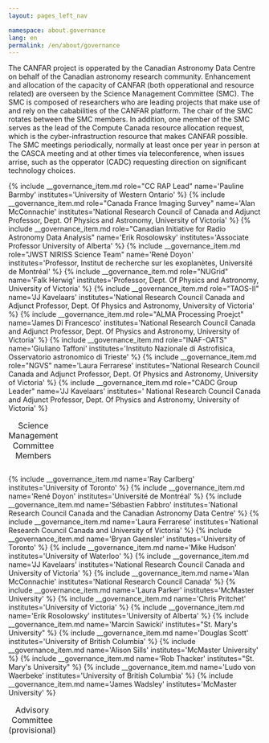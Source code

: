 ```yaml
---
layout: pages_left_nav

namespace: about.governance
lang: en
permalink: /en/about/governance
---
```


<!--  For a three column layout, add the role attribute. -->

<div class="table-responsive">
<p>The CANFAR project is opperated by the Canadian Astronomy Data Centre on behalf of the Canadian astronomy research community. Enhancement and allocation of the capacity of CANFAR (both opperational and resource related) are overseen by the Science Management Committee (SMC).  The SMC is composed of researchers who are leading projects that make use of and rely on the cababilities of the CANFAR platform. The chair of the SMC rotates between the SMC members.  In addition, one member of the SMC serves as the lead of the Compute Canada resource allocation request, which is the cyber-infrastruction resource that makes CANFAR possible.  The SMC meetings periodically, normally at least once per year in person at the CASCA meeting and at other times via teleconference, when  issues arrise, such as the opperator (CADC) requesting direction on significant technology choices.</p>

<table class="table table-condensed">
<caption class="h3">Science Management Committee Members</caption>
<tbody>
{% include __governance_item.md role="CC RAP Lead" name='Pauline Barmby' institutes='University of Western Ontario' %}
{% include __governance_item.md role="Canada France Imaging Survey" name='Alan McConnachie' institutes='National Research Council of Canada and Adjunct Professor, Dept. Of Physics and Astronomy, University of Victoria' %}
{% include __governance_item.md role="Canadian Initiative for Radio Astronomy Data Analysis" name='Erik Rosolowsky' institutes='Associate Professor University of Alberta' %}
{% include __governance_item.md role="JWST NIRISS Science Team" name='René Doyon' institutes='Professor, Institut de recherche sur les exoplanètes, Université de Montréal' %}
{% include __governance_item.md role="NUGrid" name='Falk Herwig' institutes='Professor, Dept. Of Physics and Astronomy, University of Victoria' %}
{% include __governance_item.md role="TAOS-II" name='JJ Kavelaars' institutes='National Research Council Canada and Adjunct Professor, Dept. Of Physics and Astronomy, University of Victoria' %}
{% include __governance_item.md role="ALMA Processing Proejct" name='James Di Francesco' institutes='National Research Council Canada and Adjunct Professor, Dept. Of Physics and Astronomy, University of Victoria' %}
{% include __governance_item.md role="INAF-OATS" name='Giuliano Taffoni' institutes='Instituto Nazionale di Astrofisica, Osservatorio astronomico di Trieste' %}
{% include __governance_item.md role="NGVS" name='Laura Ferrarese' institutes='National Research Council Canada and Adjunct Professor, Dept. Of Physics and Astronomy, University of Victoria' %}  
{% include __governance_item.md role="CADC Group Leader" name='JJ Kavelaars' institutes=' National Research Council Canada and Adjunct Professor, Dept. Of Physics and Astronomy, University of Victoria' %}
</tbody>
</table>
</div>



<div class="table-responsive">

<table class="table table-condensed">
<caption class="h3">Advisory Committee (provisional)</caption>
<tbody>
{% include __governance_item.md name='Ray Carlberg' institutes='University of Toronto' %}
{% include __governance_item.md name='René Doyon' institutes='Université de Montréal' %}
{% include __governance_item.md name='Sébastien Fabbro' institutes='National Research Council Canada and the Canadian Astronomy Data Centre' %}
{% include __governance_item.md name='Laura Ferrarese' institutes='National Research Council Canada and University of Victoria' %}
{% include __governance_item.md name='Bryan Gaensler' institutes='University of Toronto' %}
{% include __governance_item.md name='Mike Hudson' institutes='University of Waterloo' %}
{% include __governance_item.md name='JJ Kavelaars' institutes='National Research Council Canada and University of Victoria' %}
{% include __governance_item.md name='Alan McConnachie' institutes='National Research Council Canada' %}
{% include __governance_item.md name='Laura Parker' institutes='McMaster University' %}
{% include __governance_item.md name='Chris Pritchet' institutes='University of Victoria' %}
{% include __governance_item.md name='Erik Rosolowsky' institutes='University of Alberta' %}
{% include __governance_item.md name='Marcin Sawicki' institutes="St. Mary's University" %}
{% include __governance_item.md name='Douglas Scott' institutes='University of British Columbia' %}
{% include __governance_item.md name='Alison Sills' institutes='McMaster University' %}
{% include __governance_item.md name='Rob Thacker' institutes="St. Mary's University" %}
{% include __governance_item.md name='Ludo von Waerbeke' institutes='University of British Columbia' %}
{% include __governance_item.md name='James Wadsley' institutes='McMaster University' %}
</tbody>
</table>
</div>


<!-- Content end -->
